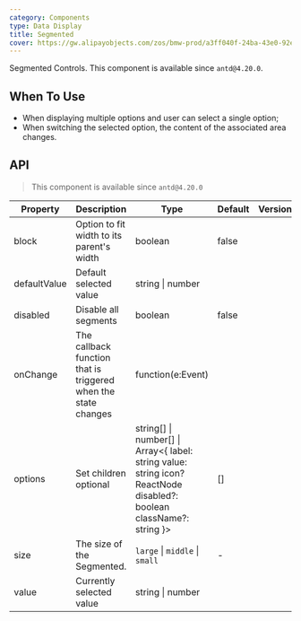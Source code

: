 ```yaml
---
category: Components
type: Data Display
title: Segmented
cover: https://gw.alipayobjects.com/zos/bmw-prod/a3ff040f-24ba-43e0-92e9-c845df1612ad.svg
---
```


Segmented Controls. This component is available since `antd@4.20.0`.

## When To Use

- When displaying multiple options and user can select a single option;
- When switching the selected option, the content of the associated area changes.

## API

> This component is available since `antd@4.20.0`

| Property | Description | Type | Default | Version |
| --- | --- | --- | --- | --- |
| block | Option to fit width to its parent\'s width | boolean | false |  |
| defaultValue | Default selected value | string \| number |  |  |
| disabled | Disable all segments | boolean | false |  |
| onChange | The callback function that is triggered when the state changes | function(e:Event) |  |  |
| options | Set children optional | string\[] \| number\[] \| Array<{ label: string value: string icon? ReactNode disabled?: boolean className?: string }> | [] |  |
| size | The size of the Segmented. | `large` \| `middle` \| `small` | - |  |
| value | Currently selected value | string \| number |  |  |
